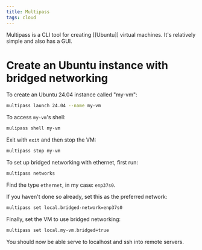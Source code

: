 ```yaml
---
title: Multipass
tags: cloud
---
```


Multipass is a CLI tool for creating [[Ubuntu]] virtual machines.
It's relatively simple and also has a GUI.

# Create an Ubuntu instance with bridged networking

To create an Ubuntu 24.04 instance called "my-vm":

```bash
multipass launch 24.04 --name my-vm
```

To access `my-vm`'s shell:

```bash
mulipass shell my-vm
```

Exit with `exit` and then stop the VM:

```bash
multipass stop my-vm
```

To set up bridged networking with ethernet, first run:

```bash
multipass networks
```

Find the type `ethernet`, in my case: `enp37s0`.

If you haven't done so already, set this as the preferred network:

```bash
multipass set local.bridged-network=enp37s0
```

Finally, set the VM to use bridged networking:

```bash
multipass set local.my-vm.bridged=true
```

You should now be able serve to localhost and ssh into remote servers.
